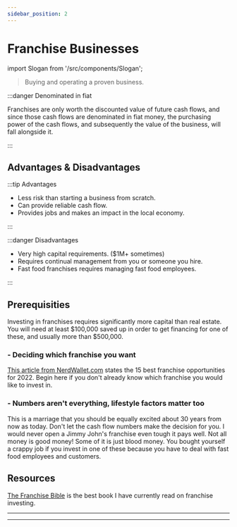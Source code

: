 ```yaml
---
sidebar_position: 2
---
```


# Franchise Businesses

import Slogan from '/src/components/Slogan';

>Buying and operating a proven business.

:::danger Denominated in fiat

Franchises are only worth the discounted value of future cash flows, and since those cash flows are denominated in fiat money, the purchasing power of the cash flows, and subsequently the value of the business, will fall alongside it.

:::

## Advantages & Disadvantages

:::tip Advantages

- Less risk than starting a business from scratch.
- Can provide reliable cash flow.
- Provides jobs and makes an impact in the local economy.

:::

:::danger Disadvantages

- Very high capital requirements. ($1M+ sometimes)
- Requires continual management from you or someone you hire.
- Fast food franchises requires managing fast food employees.

:::

## Prerequisities

Investing in franchises requires significantly more capital than real estate. You will need at least $100,000 saved up in order to get financing for one of these, and usually more than $500,000.

### - Deciding which franchise you want

[This article from NerdWallet.com](https://www.nerdwallet.com/article/small-business/best-franchises) states the 15 best franchise opportunities for 2022. Begin here if you don't already know which franchise you would like to invest in.

### - Numbers aren't everything, lifestyle factors matter too

This is a marriage that you should be equally excited about 30 years from now as today. Don't let the cash flow numbers make the decision for you. I would never open a Jimmy John's franchise even tough it pays well. Not all money is good money! Some of it is just blood money. You bought yourself a crappy job if you invest in one of these because you have to deal with fast food employees and customers.

## Resources

[The Franchise Bible](https://www.amazon.com/dp/B01N95E8IW/ref=dp-kindle-redirect?_encoding=UTF8&btkr=1) is the best book I have currently read on franchise investing. 

---
<Slogan/>

---